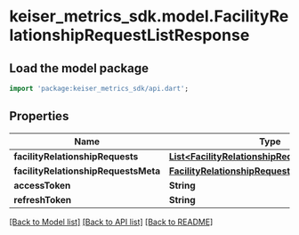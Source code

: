 # keiser_metrics_sdk.model.FacilityRelationshipRequestListResponse

## Load the model package
```dart
import 'package:keiser_metrics_sdk/api.dart';
```

## Properties
Name | Type | Description | Notes
------------ | ------------- | ------------- | -------------
**facilityRelationshipRequests** | [**List&lt;FacilityRelationshipRequestData&gt;**](FacilityRelationshipRequestData.md) |  | 
**facilityRelationshipRequestsMeta** | [**FacilityRelationshipRequestListResponseMeta**](FacilityRelationshipRequestListResponseMeta.md) |  | 
**accessToken** | **String** |  | [optional] 
**refreshToken** | **String** |  | [optional] 

[[Back to Model list]](../README.md#documentation-for-models) [[Back to API list]](../README.md#documentation-for-api-endpoints) [[Back to README]](../README.md)


